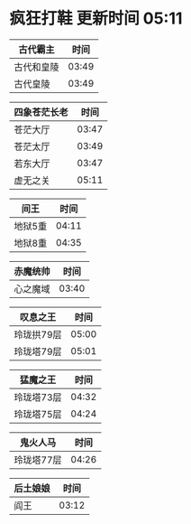 # 疯狂打鞋 更新时间 05:11

| 古代霸主   | 时间    |
|--------|-------|
| 古代和皇陵 | 03:49 |
| 古代皇陵 | 03:49 |

| 四象苍茫长老   | 时间    |
|--------|-------|
| 苍茫大厅 | 03:47 |
| 苍茫太厅 | 03:49 |
| 若东大厅 | 03:47 |
| 虚无之关 | 05:11 |

| 间王   | 时间    |
|--------|-------|
| 地狱5重 | 04:11 |
| 地狱8重 | 04:35 |

| 赤魔统帅   | 时间    |
|--------|-------|
| 心之魔域 | 03:40 |

| 叹息之王   | 时间    |
|--------|-------|
| 玲珑拱79层 | 05:00 |
| 玲珑塔79层 | 05:01 |

| 猛魔之王   | 时间    |
|--------|-------|
| 玲珑塔73层 | 04:32 |
| 玲珑塔75层 | 04:24 |

| 鬼火人马   | 时间    |
|--------|-------|
| 玲珑塔77层 | 04:26 |

| 后土娘娘   | 时间    |
|--------|-------|
| 阎王 | 03:12 |
